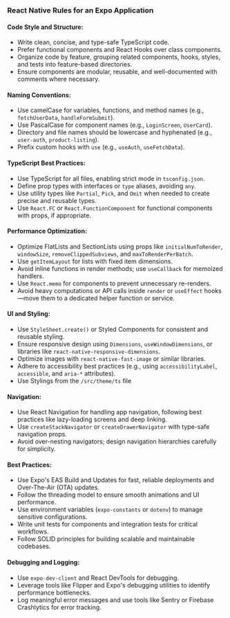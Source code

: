 ### React Native Rules for an Expo Application

#### Code Style and Structure:
- Write clean, concise, and type-safe TypeScript code.
- Prefer functional components and React Hooks over class components.
- Organize code by feature, grouping related components, hooks, styles, and tests into feature-based directories.
- Ensure components are modular, reusable, and well-documented with comments where necessary.

#### Naming Conventions:
- Use camelCase for variables, functions, and method names (e.g., `fetchUserData`, `handleFormSubmit`).
- Use PascalCase for component names (e.g., `LoginScreen`, `UserCard`).
- Directory and file names should be lowercase and hyphenated (e.g., `user-auth`, `product-listing`).
- Prefix custom hooks with `use` (e.g., `useAuth`, `useFetchData`).

#### TypeScript Best Practices:
- Use TypeScript for all files, enabling strict mode in `tsconfig.json`.
- Define prop types with interfaces or `type` aliases, avoiding `any`.
- Use utility types like `Partial`, `Pick`, and `Omit` when needed to create precise and reusable types.
- Use `React.FC` or `React.FunctionComponent` for functional components with props, if appropriate.

#### Performance Optimization:
- Optimize FlatLists and SectionLists using props like `initialNumToRender`, `windowSize`, `removeClippedSubviews`, and `maxToRenderPerBatch`.
- Use `getItemLayout` for lists with fixed item dimensions.
- Avoid inline functions in render methods; use `useCallback` for memoized handlers.
- Use `React.memo` for components to prevent unnecessary re-renders.
- Avoid heavy computations or API calls inside `render` or `useEffect` hooks—move them to a dedicated helper function or service.

#### UI and Styling:
- Use `StyleSheet.create()` or Styled Components for consistent and reusable styling.
- Ensure responsive design using `Dimensions`, `useWindowDimensions`, or libraries like `react-native-responsive-dimensions`.
- Optimize images with `react-native-fast-image` or similar libraries.
- Adhere to accessibility best practices (e.g., using `accessibilityLabel`, `accessible`, and `aria-*` attributes).
- Use Stylings from the `/src/theme/ts` file

#### Navigation:
- Use React Navigation for handling app navigation, following best practices like lazy-loading screens and deep linking.
- Use `createStackNavigator` or `createDrawerNavigator` with type-safe navigation props.
- Avoid over-nesting navigators; design navigation hierarchies carefully for simplicity.

#### Best Practices:
- Use Expo's EAS Build and Updates for fast, reliable deployments and Over-The-Air (OTA) updates.
- Follow the threading model to ensure smooth animations and UI performance.
- Use environment variables (`expo-constants` or `dotenv`) to manage sensitive configurations.
- Write unit tests for components and integration tests for critical workflows.
- Follow SOLID principles for building scalable and maintainable codebases.

#### Debugging and Logging:
- Use `expo-dev-client` and React DevTools for debugging.
- Leverage tools like Flipper and Expo's debugging utilities to identify performance bottlenecks.
- Log meaningful error messages and use tools like Sentry or Firebase Crashlytics for error tracking.